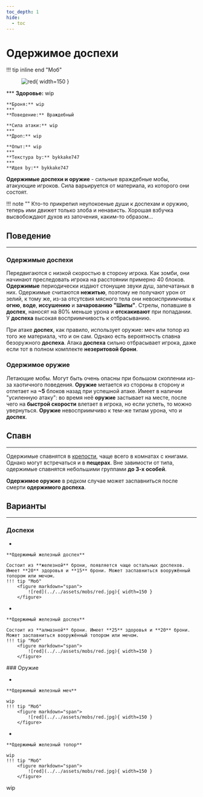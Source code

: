 ```yaml
---
toc_depth: 1
hide:
  - toc
---
```


# Одержимое доспехи

!!! tip inline end "Моб"
    <figure markdown="span">
        ![red](../../assets/mobs/red.jpg){ width=150 }
    </figure>
    ***
    **Здоровье:** wip
    
    **Броня:** wip
    ***
    **Поведение:** Враждебный

    **Сила атаки:** wip
    ***
    **Дроп:** wip

    **Опыт:** wip
    ***
    **Текстура by:** bykkake747
    ***
    **Идея by:** bykkake747

**Одержимые доспехи и оружие** - сильные враждебные мобы, атакующие игроков. Сила варьируется от материала, из которого они состоят.

!!! note ""
    Кто-то прикрепил неупокоеные души к доспехам и оружию, теперь ими движет только злоба и ненависть. Хорошая взбучка высвобождают духов из заточения, каким-то образом…

## Поведение
***
### Одержимые доспехи

Передвигаются с низкой скоростью в сторону игрока. Как зомби, они начинают преследовать игрока на расстоянии примерно 40 блоков. **Одержимые** периодически издают стонущие звуки душ, запечатаных в них. Одержимые считаются **нежитью**, поэтому не получают урон от зелий, к тому же, из-за отсутсвия мясного тела они невоисприимчивы к **огню**, **воде**, **иссушению** и **зачарованию "Шипы"**. Стрелы, попавшие в **доспех**, наносят на 80% меньше урона и **отскакивают** при попадании. У **доспеха** высокая восприимчивость к отбрасыванию.

При атаке **доспех**, как правило, использует оружие: меч или топор из того же материала, что и он сам. Однако есть вероятность спавна безоружного **доспеха**. Атака **доспеха** сильно отбрасывает игрока, даже если тот в полном комплекте **незеритовой брони**.


### Одержимое оружие

Летающие мобы. Могут быть очень опасны при большом скоплении из-за хаотичного поведения. **Оружие** метается из стороны в сторону и отлетает на **~5** блоков назад при успешной атаке. Имеет в наличии "усиленную атаку": во время неё **оружие** застывает на месте, после чего на **быстрой скорости** влетает в игрока, но если успеть, то можно увернуться. **Оружие** невосприимчиво к тем-же типам урона, что и **доспех**. 

## Спавн
***

Одержимые спавнятся в [крепости](https://ru.minecraft.wiki/w/Крепость), чаще всего в комнатах с книгами. Однако могут встречаться и в **пещерах**. Вне завимости от типа, одержимые спавнятся небольшими группами **до 3-х особей**.

**Одержимое оружие** в редком случае может заспавниться после смерти **одержимого доспеха**.

## Варианты
***
### Доспехи
<div class="grid cards" markdown>

- 

    **Одержимый железный доспех**

    Состоит из **железной** брони, появляется чаще остальных доспехов. Имеет **20** здоровья и **15** брони. Может заспавниться вооружённый топором или мечом.
    !!! tip "Моб"
        <figure markdown="span">
            ![red](../../assets/mobs/red.jpg){ width=150 }
        </figure>

- 

    **Одержимый железный доспех**

    Состоит из **алмазной** брони. Имеет **25** здоровья и **20** брони. Может заспавниться вооружённый топором или мечом.
    !!! tip "Моб"
        <figure markdown="span">
            ![red](../../assets/mobs/red.jpg){ width=150 }
        </figure>

</div>
### Оружие
<div class="grid cards" markdown>

- 

    **Одержимый железный меч**

    wip
    !!! tip "Моб"
        <figure markdown="span">
            ![red](../../assets/mobs/red.jpg){ width=150 }
        </figure>

- 

    **Одержимый железный топор**

    wip
    !!! tip "Моб"
        <figure markdown="span">
            ![red](../../assets/mobs/red.jpg){ width=150 }
        </figure>

</div>

wip